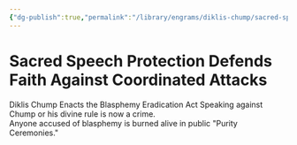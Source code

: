 ```yaml
---
{"dg-publish":true,"permalink":"/library/engrams/diklis-chump/sacred-speech-protection-defends-faith-against-coordinated-attacks/","tags":["DC/Religion","DC/AS4"]}
---
```


# Sacred Speech Protection Defends Faith Against Coordinated Attacks
Diklis Chump Enacts the Blasphemy Eradication Act
	Speaking against Chump or his divine rule is now a crime.  
	Anyone accused of blasphemy is burned alive in public "Purity Ceremonies."
